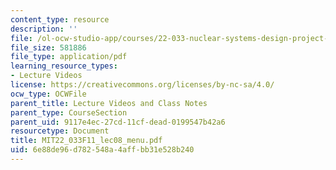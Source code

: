 ```yaml
---
content_type: resource
description: ''
file: /ol-ocw-studio-app/courses/22-033-nuclear-systems-design-project-fall-2011/6e88de96d782548a4affbb31e528b240_MIT22_033F11_lec08_menu.pdf
file_size: 581886
file_type: application/pdf
learning_resource_types:
- Lecture Videos
license: https://creativecommons.org/licenses/by-nc-sa/4.0/
ocw_type: OCWFile
parent_title: Lecture Videos and Class Notes
parent_type: CourseSection
parent_uid: 9117e4ec-27cd-11cf-dead-0199547b42a6
resourcetype: Document
title: MIT22_033F11_lec08_menu.pdf
uid: 6e88de96-d782-548a-4aff-bb31e528b240
---
```

